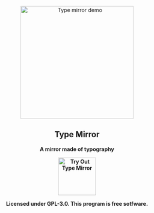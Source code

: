 <p align="center">
  <img align="center" src="https://media4.giphy.com/media/I27QNkqaD5XPb4YizD/giphy.gif" width="300" alt="Type mirror demo">
  <h2 align="center"> <b>Type Mirror</em></h2>
  <p align="center">A mirror made of typography</p>
  <p align="center">
    <a href="https://amandayehh.github.io/type-mirror/">
      <img src="https://i.imgur.com/mBVumBZ.png" width="100" alt="Try Out Type Mirror">
    </a>
        <p align="center">Licensed under GPL-3.0. This program is free sotfware.<p>
  </p>
</p>
  
